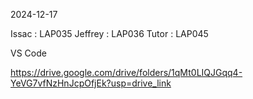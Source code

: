 2024-12-17

Issac : LAP035
Jeffrey : LAP036
Tutor : LAP045

VS Code

https://drive.google.com/drive/folders/1qMt0LIQJGqq4-YeVG7vfNzHnJcpOfjEk?usp=drive_link
